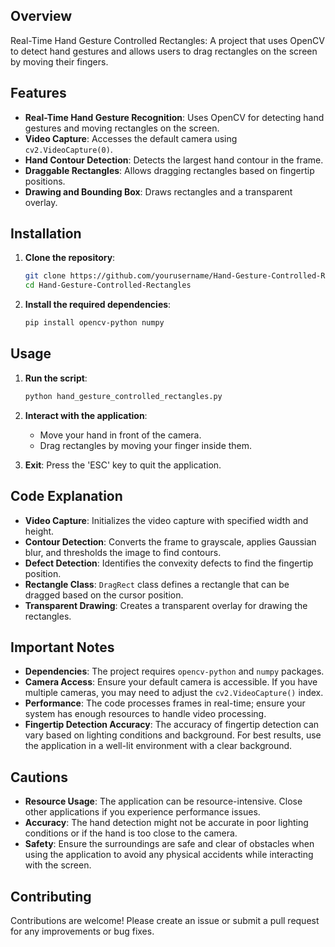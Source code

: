 
## Overview

Real-Time Hand Gesture Controlled Rectangles: A project that uses OpenCV to detect hand gestures and allows users to drag rectangles on the screen by moving their fingers.

## Features

- **Real-Time Hand Gesture Recognition**: Uses OpenCV for detecting hand gestures and moving rectangles on the screen.
- **Video Capture**: Accesses the default camera using `cv2.VideoCapture(0)`.
- **Hand Contour Detection**: Detects the largest hand contour in the frame.
- **Draggable Rectangles**: Allows dragging rectangles based on fingertip positions.
- **Drawing and Bounding Box**: Draws rectangles and a transparent overlay.

## Installation

1. **Clone the repository**:
    ```bash
    git clone https://github.com/yourusername/Hand-Gesture-Controlled-Rectangles.git
    cd Hand-Gesture-Controlled-Rectangles
    ```

2. **Install the required dependencies**:
    ```bash
    pip install opencv-python numpy
    ```

## Usage

1. **Run the script**:
    ```bash
    python hand_gesture_controlled_rectangles.py
    ```

2. **Interact with the application**:
    - Move your hand in front of the camera.
    - Drag rectangles by moving your finger inside them.

3. **Exit**: Press the 'ESC' key to quit the application.

## Code Explanation

- **Video Capture**: Initializes the video capture with specified width and height.
- **Contour Detection**: Converts the frame to grayscale, applies Gaussian blur, and thresholds the image to find contours.
- **Defect Detection**: Identifies the convexity defects to find the fingertip position.
- **Rectangle Class**: `DragRect` class defines a rectangle that can be dragged based on the cursor position.
- **Transparent Drawing**: Creates a transparent overlay for drawing the rectangles.

## Important Notes

- **Dependencies**: The project requires `opencv-python` and `numpy` packages.
- **Camera Access**: Ensure your default camera is accessible. If you have multiple cameras, you may need to adjust the `cv2.VideoCapture()` index.
- **Performance**: The code processes frames in real-time; ensure your system has enough resources to handle video processing.
- **Fingertip Detection Accuracy**: The accuracy of fingertip detection can vary based on lighting conditions and background. For best results, use the application in a well-lit environment with a clear background.

## Cautions

- **Resource Usage**: The application can be resource-intensive. Close other applications if you experience performance issues.
- **Accuracy**: The hand detection might not be accurate in poor lighting conditions or if the hand is too close to the camera.
- **Safety**: Ensure the surroundings are safe and clear of obstacles when using the application to avoid any physical accidents while interacting with the screen.

## Contributing

Contributions are welcome! Please create an issue or submit a pull request for any improvements or bug fixes.
